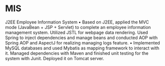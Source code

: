 # MIS
J2EE Employee Information System
•	Based on J2EE, applied the MVC mode (JavaBean + JSP + Servlet) to complete an employee information management system. 
Utilized JSTL for webpage data rendering. Used Spring to inject dependencies and manage beans and conducted AOP with 
Spring AOP and AspectJ for realizing managing logs feature.
•	Implemented MySQL databases and used Mybatis as mapping framework to interact with it. 
Managed dependencies with Maven and finished unit testing for the system with Junit. Deployed it on Tomcat server.
